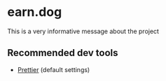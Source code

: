 # earn.dog

This is a very informative message about the project

## Recommended dev tools

- [Prettier](https://marketplace.visualstudio.com/items?itemName=esbenp.prettier-vscode) (default settings)
